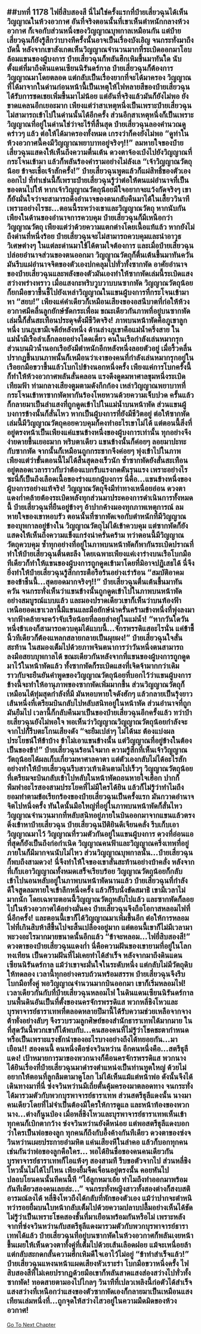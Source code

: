##บทที่ 1178 ไฟยี่สิบสองสี
นี่ไม่ใช่ครั้งแรกที่ป๋ายเสี่ยวฉุนได้เห็นวิญญาณในห้วงอวกาศ อันที่จริงตอนนั้นที่เขาเห็นตำหนักกลางห้วงอวกาศ ก็เจอกับส่วนหนึ่งของวิญญาณบุพกาลเหมือนกัน
แต่ป๋ายเสี่ยวฉุนก็ยังรู้สึกว่าบางทีครั้งนั้นอาจเป็นเรื่องบังเอิญ จนกระทั่งมาถึงบัดนี้ หลังจากเขาสังเกตเห็นวิญญาณจำนวนมากที่ระเบิดออกมาโอบล้อมแขนของผู้บงการ ป๋ายเสี่ยวฉุนก็พลันฮึกเหิมขึ้นมาทันใด
นับตั้งแต่ที่มาถึงดินแดนเซียนนิรันดร์กาล ป๋ายเสี่ยวฉุนก็ต้องการวิญญาณมาโดยตลอด แต่กลับเป็นเรื่องยากที่จะได้มาครอง วิญญาณที่ได้มาจากในด่านก่อนหน้านี้เป็นเหตุให้ไฟหลายสีของป๋ายเสี่ยวฉุนได้รับการชดเชยเพิ่มขึ้นมาไม่น้อย แต่อันที่จริงแล้วมันก็ยังไม่พอ ยังขาดแคลนอีกเยอะมาก
เพียงแต่ว่าสาเหตุหนึ่งเป็นเพราะป๋ายเสี่ยวฉุนไม่สามารถเข้าไปในด่านนั้นได้อีกครั้ง ส่วนอีกสาเหตุหนึ่งก็เป็นเพราะวิญญาณที่อยู่ในด่านใช่ว่าจะไร้ที่สิ้นสุด ป๋ายเสี่ยวฉุนลองคำนวณดูคร่าวๆ แล้ว ต่อให้ได้มาครองทั้งหมด เกรงว่าก็คงยังไม่พอ
“ดูท่าในห้วงอวกาศนี้คงมีวิญญาณพยาบาทอยู่จริงๆ!!” ลมหายใจของป๋ายเสี่ยวฉุนแสดงให้เห็นถึงความตื่นเต้น ดวงตาจ้องเป๋งไปยังวิญญาณที่กระโจนเข้ามา แล้วก็พลันร้องคำรามอย่างไม่ลังเล
“เจ้าวิญญาณวัตถุน้อย ข้าจะเชื่อเจ้าสักครั้ง!” ป๋ายเสี่ยวฉุนพูดแล้วก็แผ่สิทธิ์ของตัวเองออกไป ที่ทำเช่นนี้ก็เพราะป๋ายเสี่ยวฉุนรู้ว่าต่อให้ตนแผ่อำนาจที่เป็นของตนไปให้ หากเจ้าวิญญาณวัตถุน้อยมีใจอยากจะแว้งกัดจริงๆ เขาก็ยังมั่นใจว่าจะสามารถดึงอำนาจของตนกลับคืนมาได้ในเสี้ยววินาที
เพราะอย่างไรซะ...ตอนนี้ระหว่างเขาและวิญญาณวัตถุ หากนับกันเพียงในด้านของอำนาจการควบคุม ป๋ายเสี่ยวฉุนก็มีเหนือกว่าวิญญาณวัตถุ เพียงแต่ว่าด้วยความแตกต่างโดยเนื้อแท้แล้ว หากยังไม่ถึงด่านที่หนึ่งร้อย ป๋ายเสี่ยวฉุนจะไม่สามารถควบคุมและนำอาวุธวิเศษต่างๆ ในแต่ละด่านมาใช้ได้ตามใจต้องการ
และเมื่อป๋ายเสี่ยวฉุนปล่อยอำนาจส่วนของตนออกมา วิญญาณวัตถุก็ตื่นเต้นขึ้นมาทันควัน มันรีบแผ่อำนาจจิตของตัวเองปกคลุมไปทั่วทั้งซากพัด อาศัยอำนาจของป๋ายเสี่ยวฉุนและพลังของตัวมันเองทำให้ซากพัดเล่มนี้ระเบิดแสงสว่างพร่างพราว
เมื่อแสงกะพริบวูบวาบบนซากพัด วิญญาณวัตถุน้อยก็ยกมือขวาขึ้นชี้ไปยังเหล่าวิญญาณในแขนผู้บงการที่กระโจนเข้ามาหา
“สยบ!”
เพียงแค่คำเดียวก็เหมือนเสียงของอสนีบาตที่ก่อให้ห้วงอวกาศมีคลื่นลูกยักษ์ซัดกระเพื่อม ขณะเดียวกันภาพที่อยู่บนซากพัดเล่มนี้ก็สั่นสะเทือนประดุจดั่งมีชีวิตจริง!
ภาพบนหน้าพัดคือภูเขาลูกหนึ่ง บนภูเขามีเจดีย์หลังหนึ่ง ด้านล่างภูเขาคือแม่น้ำครึ่งสาย ในแม่น้ำมีเรือลำเล็กลอยอย่างโดดเดี่ยว คนในเรือกำลังเล่นหมากรุก ส่วนบนผิวน้ำนอกเรือยังมีตำหนักอีกหลังหนึ่งลอยตัวอยู่
เมื่อริ้วคลื่นปรากฏขึ้นบนภาพนั้นก็เหมือนว่าเงาของคนที่กำลังเล่นหมากรุกอยู่ในเรือยกมือขวาขึ้นแล้วโบกไปข้างนอกหนึ่งครั้ง เพียงแค่การโบกครั้งนี้ก็ทำให้ห้วงอวกาศพลันสั่นคลอน แรงดึงดูดมหาศาลขุมหนึ่งระเบิดเทียมฟ้า
ท่ามกลางเสียงตูมตามดังกึกก้อง เหล่าวิญญาณพยาบาทที่กระโจนเข้าหาซากพัดพากันร้องโหยหวนด้วยความเจ็บปวด ครั้นแล้วก็กลายมาเป็นลำแสงที่ถูกดูดเข้าไปในแม่น้ำบนหน้าพัด
ส่วนแขนผู้บงการข้างนั้นก็สั่นไหว หากเป็นผู้บงการที่ยังมีชีวิตอยู่ ต่อให้ซากพัดเล่มนี้มีวิญญาณวัตถุคอยควบคุมก็คงทำอะไรเขาไม่ได้ แต่ตอนนี้สิ่งที่อยู่ตรงหน้าเป็นเพียงแค่แขนข้างหนึ่งของผู้บงการเท่านั้น ทุกอย่างจึงง่ายดายขึ้นเยอะมาก
พริบตาเดียว แขนข้างนั้นก็ค่อยๆ ลอยมาปะทะกับซากพัด จากนั้นก็เหมือนถูกกระชากจึงค่อยๆ พุ่งเข้าไปในภาพ เพียงแต่ว่าขั้นตอนนี้ไม่ได้สิ้นสุดลงเร็วนัก ซ้ำซากพัดยังสั่นสะเทือนอยู่ตลอดเวลาราวกับว่าต้องแบกรับแรงกดดันรุนแรง
เพราะอย่างไรซะนี่ก็เป็นถึงเลือดเนื้อของร่างแยกผู้บงการ นี่คือ...แขนข้างหนึ่งของผู้บงการอย่างแท้จริง!
วิญญาณวัตถุจึงมีท่าทางเหนื่อยอ่อน ดวงตาแดงก่ำคล้ายต้องระเบิดพลังทุกส่วนมาประคองการดำเนินการทั้งหมดนี้ ป๋ายเสี่ยวฉุนที่ยืนอยู่ข้างๆ อ้าปากค้างมองทุกภาพเหตุการณ์ ลมหายใจของเขาหอบรัว ตอนนั้นที่ซากพัดเจอกับตำหนักที่มีวิญญาณของบุพกาลอยู่ข้างใน วิญญาณวัตถุไม่ได้เข้าควบคุม แต่ซากพัดก็ยังแสดงให้เห็นถึงความแข็งแกร่งน่าครั่นคร้าม
ทว่าตอนนี้มีวิญญาณวัตถุควบคุม ซ้ำทุกอย่างที่อยู่ในภาพบนหน้าพัดก็พากันระเบิดปราณที่ทำให้ป๋ายเสี่ยวฉุนตื่นตะลึง โดยเฉพาะเพียงแค่เงาร่างบนเรือโบกมือทีเดียวก็ทำให้แขนของผู้บงการถูกดูดเข้ามาโดยที่มิอาจปฏิเสธได้ นี่จึงยิ่งทำให้ป๋ายเสี่ยวฉุนรู้สึกกระตือรือร้นอย่างเร่าร้อน
“สมบัติอาคมของข้าชิ้นนี้...สุดยอดมากจริงๆ!!” ป๋ายเสี่ยวฉุนตื่นเต้นขึ้นมาทันควัน จนกระทั่งเห็นว่าแขนข้างนั้นถูกดูดเข้าไปในภาพบนหน้าพัดอย่างสมบูรณ์แบบแล้ว และมองปราดเดียวเขาก็เห็นว่าบนท้องฟ้าเหนือยอดเขาเวลานี้มีแขนและมือยักษ์น่าครั่นคร้ามข้างหนึ่งที่พุ่งลงมาจากฟ้าคล้ายจะคว้าจับเรือน้อยที่ลอยลำอยู่ในแม่น้ำ!
“หากวันใดวันหนึ่งข้าเองก็สามารถควบคุมได้แบบนี้...จักรพรรดิแสอะไรนั่น แค่ข้าชี้นิ้วทีเดียวก็ต้องแหลกสลายกลายเป็นผุยผง!” ป๋ายเสี่ยวฉุนใจสั่นสะท้าน ในสมองเต็มไปด้วยภาพจินตนาการว่าวันหนึ่งตนสามารถลงมือสยบบุพกาลได้
ขณะเดียวกันหลังจากที่แขนของผู้บงการถูกดูดมาไว้ในหน้าพัดแล้ว ทั้งซากพัดก็ระเบิดแสงที่เจิดจ้ามากกว่าเดิม ราวกับจะยืนยันคำพูดของวิญญาณวัตถุน้อยที่บอกไว้ว่าแขนผู้บงการข้างนี้จะทำให้อานุภาพของซากพัดเพิ่มมากขึ้น
ส่วนวิญญาณวัตถุก็เหมือนได้ทุ่มสุดกำลังที่มี มันหอบหายใจดังฮักๆ แล้วกลายเป็นรุ้งยาวเส้นหนึ่งที่เตรียมบินกลับไปหลับสนิทอยู่ในหน้าพัด ส่วนอำนาจที่ถูกมันยืมไป เวลานี้ก็กลับคืนมาเป็นของป๋ายเสี่ยวฉุนอีกครั้งแล้ว
ทว่าป๋ายเสี่ยวฉุนยังไม่พอใจ พอเห็นว่าวิญญาณวิญญาณวัตถุน้อยกำลังจะจากไปก็รีบตะโกนเสียงดัง
“จะยืมเปล่าๆ ไม่ได้นะ ต้องแบ่งผลประโยชน์ให้ข้าบ้าง ข้าไม่เอาแขนข้างนั้น แต่วิญญาณที่อยู่ข้างในต้องเป็นของข้า!” ป๋ายเสี่ยวฉุนร้อนใจมาก ความรู้สึกที่เห็นเจ้าวิญญาณวัตถุน้อยได้ผลเก็บเกี่ยวมหาศาลคาตา แต่ตัวเองกลับไม่ได้อะไรสักอย่างทำให้ป๋ายเสี่ยวฉุนรีบสาวเท้าเดินตามไปเร็วๆ
วิญญาณวัตถุน้อยที่เตรียมจะบินกลับเข้าไปหลับในหน้าพัดถอนหายใจเฮือก ปากก็พึมพำอะไรสองสามประโยคที่ไม่มีใครได้ยิน แล้วก็ไม่รู้ว่าทำไมถึงยอมทำตามข้อเรียกร้องของป๋ายเสี่ยวฉุนเป็นครั้งแรก มันกวาดอำนาจจิตไปหนึ่งครั้ง ทันใดนั้นมือใหญ่ที่อยู่ในภาพบนหน้าพัดก็สั่นไหว วิญญาณจำนวนมากที่หลับสนิทอยู่ภายในบินออกมาจากแขนแล้วตรงดิ่งเข้าหาป๋ายเสี่ยวฉุน
ป๋ายเสี่ยวฉุนปิติยินดีเจียนคลั่ง รีบเก็บเอาวิญญาณมาไว้ วิญญาณที่รวมตัวกันอยู่ในแขนผู้บงการ ดวงที่อ่อนแอที่สุดก็ยังเป็นถึงก่อกำเนิด วิญญาณคนฟ้าและวิญญาณครึ่งเทพที่อยู่ภายในก็มีมากจนนับไม่ไหว ส่วนวิญญาณบุพกาลนั้น...ป๋ายเสี่ยวฉุนก็พบถึงสามดวง!
นี่จึงทำให้ใจของเขาสั่นสะท้านอย่างบ้าคลั่ง หลังจากที่เก็บเอาวิญญาณทั้งหมดเสร็จเรียบร้อย วิญญาณวัตถุน้อยก็กลับเข้าไปนอนหลับอยู่ในภาพบนหน้าพัดนานแล้ว
ป๋ายเสี่ยวฉุนที่กำลังดีใจสูดลมหายใจเข้าลึกหนึ่งครั้ง แล้วก็รีบนั่งขัดสมาธิ เขามีเวลาไม่มากนัก โดยเฉพาะตอนนี้วิญญาณวัตถุหลับไปแล้ว และซากพัดก็ลอยไปในห้วงอวกาศได้อย่างมั่นคง ป๋ายเสี่ยวฉุนจึงถือโอกาสหลอมไฟที่นี่อีกครั้ง!
และตอนนี้เขาก็ได้วิญญาณมาเพิ่มขึ้นอีก ต่อให้การหลอมไฟที่เกินสิบห้าสีขึ้นไปจะสิ้นเปลืองอยู่มาก แต่ตอนนี้เขาก็ไม่มีเวลามาพะวงอะไรมากมายขนาดนั้นอีกแล้ว
“ข้าจะหลอม...ไฟยี่สิบสองสี!” ดวงตาของป๋ายเสี่ยวฉุนแดงก่ำ นี่คือความฝันของเขายามที่อยู่ในโลกทงเทียน เป็นความฝันที่ไม่เคยทำได้สำเร็จ หลังจากมาถึงดินแดนเซียนนิรันดร์กาล แม้ว่าเขาจะมั่นใจในระดับหนึ่ง แต่กลับไม่มีวัตถุดิบให้ทดลอง
เวลานี้ทุกอย่างครบถ้วนพร้อมสรรพ ป๋ายเสี่ยวฉุนจึงรีบโบกมือทั้งคู่ พอวิญญาณจำนวนมากบินออกมา เขาก็เริ่มหลอมไฟ!
เวลาเดียวกันกับที่ป๋ายเสี่ยวฉุนหลอมไฟ ในดินแดนเซียนนิรันดร์กาล บนพื้นดินอันเป็นที่ตั้งของนครจักรพรรดิแส พวกหลี่ชิงโหวและบุรพาจารย์ธาราเทพที่ตลอดหลายปีมานี้ได้รับความช่วยเหลือจากจางต้าพั่งอย่างลับๆ จึงรวบรวมลูกศิษย์ของสำนักธาราเทพได้มากมาย ในที่สุดวันนี้พวกเขาก็ได้พบกับ...คนสองคนที่ไม่รู้ว่าโชคชะตากำหนด หรือเป็นเพราะแรงชักนำของอะไรบางอย่างถึงได้ทยอยกัน...มาเยือน!!
สองคนนี้ คนหนึ่งคือซ่งจวินหว่าน อีกคนหนึ่งคือ...สตรีธุลีแดง!
เป้าหมายการมาของพวกนางก็คือนครจักรพรรดิแส พวกนางได้ยินเรื่องที่ป๋ายเสี่ยวฉุนมาดำรงตำแหน่งเป็นท่านทูตใหญ่ ด้วยไม่อยากให้ตอนที่ลูกลืมตามาดูโลก ไม่ได้เห็นแม้แต่หน้าพ่อ ดังนั้นจึงได้เดินทางมาที่นี่
ซ่งจวินหว่านมีเถี่ยตั้นคุ้มครองมาตลอดทาง จนกระทั่งได้มารวมตัวกับพวกบุรพาจารย์ธาราเทพ ส่วนสตรีธุลีแดงนั้น นางมาคนเดียวโดยที่ไม่จำเป็นต้องมีใครให้การดูแล
และหน้าท้องของพวกนาง...ต่างก็นูนป่อง เมื่อหลี่ชิงโหวและบุรพาจารย์ธาราเทพเห็นเข้า ทุกคนก็เบิกตากว้าง ซ่งจวินหว่านยังดีหน่อย แต่พอสตรีธุลีแดงบอกว่าใครเป็นพ่อของลูก ทุกคนก็ถึงกับอึ้งค้างกันทีเดียว
ดวงตาของซ่งจวินหว่านเผยประกายอำมหิต แค่นเสียงหึในลำคอ แล้วก็บอกทุกคนเช่นกันว่าพ่อของลูกคือใคร...
พอได้ยินชื่อของคนคนเดียวกัน บุรพาจารย์ธาราเทพก็ไอแห้งๆ สองสามที รีบขอตัวจากไป ส่วนหลี่ชิงโหวนั้นไม่ได้ไปไหน เพียงยิ้มจืดเจื่อนอยู่ตรงนั้น คอยหันไปปลอบโยนคนนั้นทีคนนี้ที
“ไอ้ลูกหมาเอ้ย ทำไมถึงทำออกมาพร้อมกันทีเดียวสองคนเลยล่ะ...” จนกระทั่งหญิงสาวทั้งสองต่างก็สงบสติอารมณ์ลงได้ หลี่ชิงโหวถึงได้กลับที่พักของตัวเอง แม้ว่าปากจะตำหนิ ทว่ารอยยิ้มบนใบหน้ากลับเต็มไปด้วยความปลาบปลื้มอย่างเห็นได้ชัด
ไม่รู้ว่าเป็นเพราะโชคสองชั้นที่มาเยือนพร้อมกันหรือไม่ เพราะหลังจากที่ซ่งจวินหว่านกับสตรีธุลีแดงมารวมตัวกับพวกบุรพาจารย์ธาราเทพได้แล้ว ป๋ายเสี่ยวฉุนที่อยู่บนซากพัดในห้วงอวกาศก็พลันเงยหน้าขึ้นเผยให้เห็นดวงตาทั้งคู่ที่เต็มไปด้วยเส้นเลือดฝอย แม้จะเหนื่อยล้า แต่กลับสะกดกลั้นความฮึกเหิมดีใจเอาไว้ไม่อยู่
“ข้าทำสำเร็จแล้ว!” ป๋ายเสี่ยวฉุนแหงนหน้าแผดเสียงหัวเราะร่า โบกมือขวาหนึ่งครั้ง ไฟสิบสองสีที่ไม่เคยปรากฏด้วยมือเขาก็พลันสาดแสงส่องสว่างไปทั่วทั้งซากพัด!
ทอดสายตามองไปไกลๆ วินาทีที่เปลวเพลิงนี้ก่อตัวได้สำเร็จ แสงสว่างที่เหนือกว่าแสงของตัวซากพัดเองก็กลายมาเป็นเหมือนแสงเทียนเล่มหนึ่งที่...ถูกจุดให้สว่างไสวอยู่ในความมืดมิดของห้วงอวกาศ!
------


[Go To Next Chapter]( ./152.md)